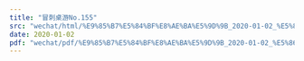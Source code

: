 ```yaml
---
title: "冒刺桌游No.155"
src: "wechat/html/%E9%85%B7%E5%84%BF%E8%AE%BA%E5%9D%9B_2020-01-02_%E5%86%92%E5%88%BA%E6%A1%8C%E6%B8%B8No.155.html"
date: 2020-01-02
pdf: "wechat/pdf/%E9%85%B7%E5%84%BF%E8%AE%BA%E5%9D%9B_2020-01-02_%E5%86%92%E5%88%BA%E6%A1%8C%E6%B8%B8No.155.pdf"
---
```

